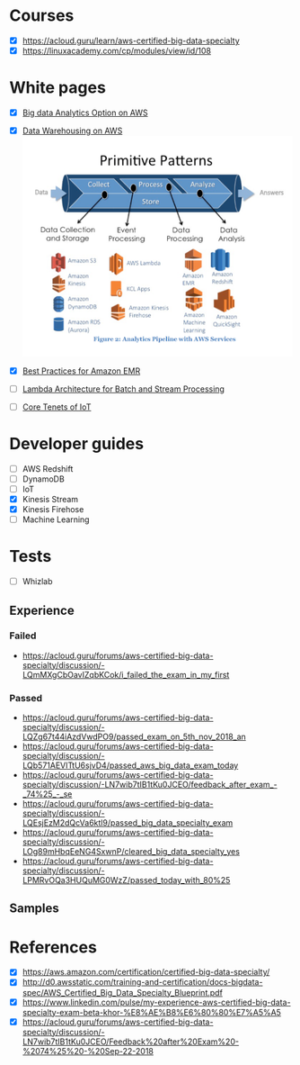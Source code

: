 # Courses
- [x] https://acloud.guru/learn/aws-certified-big-data-specialty
- [x] https://linuxacademy.com/cp/modules/view/id/108

# White pages
- [x] [Big data Analytics Option on AWS](https://d1.awsstatic.com/whitepapers/Big_Data_Analytics_Options_on_AWS.pdf)

- [x] [Data Warehousing on AWS](https://d1.awsstatic.com/whitepapers/enterprise-data-warehousing-on-aws.pdf)
![analysis pipeline](images/readme/analysis_pipeline.PNG)

- [x] [Best Practices for Amazon EMR](https://d0.awsstatic.com/whitepapers/aws-amazon-emr-best-practices.pdf)

- [ ] [Lambda Architecture for Batch and Stream Processing](https://d1.awsstatic.com/whitepapers/lambda-architecure-on-for-batch-aws.pdf)

- [ ] [Core Tenets of IoT](https://d1.awsstatic.com/whitepapers/core-tenets-of-iot1.pdf)

# Developer guides 
- [ ] AWS Redshift
- [ ] DynamoDB
- [ ] IoT
- [x] Kinesis Stream
- [x] Kinesis Firehose
- [ ] Machine Learning 

# Tests
- [ ] Whizlab

## Experience
### Failed
* https://acloud.guru/forums/aws-certified-big-data-specialty/discussion/-LQmMXgCbOavIZqbKCok/i_failed_the_exam_in_my_first


### Passed
* https://acloud.guru/forums/aws-certified-big-data-specialty/discussion/-LQZg67t44iAzdVwdPO9/passed_exam_on_5th_nov_2018_an
* https://acloud.guru/forums/aws-certified-big-data-specialty/discussion/-LQb571AEVITtU6sjvD4/passed_aws_big_data_exam_today
* https://acloud.guru/forums/aws-certified-big-data-specialty/discussion/-LN7wib7tIB1tKu0JCEO/feedback_after_exam_-_74%25_-_se
* https://acloud.guru/forums/aws-certified-big-data-specialty/discussion/-LQEsjEzM2dQcVa6ktl9/passed_big_data_specialty_exam
* https://acloud.guru/forums/aws-certified-big-data-specialty/discussion/-LOg89mHbqEeNG4SxwnP/cleared_big_data_specialty_yes
* https://acloud.guru/forums/aws-certified-big-data-specialty/discussion/-LPMRvOQa3HUQuMG0WzZ/passed_today_with_80%25

## Samples


# References
- [x] https://aws.amazon.com/certification/certified-big-data-specialty/
- [x] http://d0.awsstatic.com/training-and-certification/docs-bigdata-spec/AWS_Certified_Big_Data_Specialty_Blueprint.pdf
- [x] https://www.linkedin.com/pulse/my-experience-aws-certified-big-data-specialty-exam-beta-khor-%E8%AE%B8%E6%80%80%E7%A5%A5
- [x] https://acloud.guru/forums/aws-certified-big-data-specialty/discussion/-LN7wib7tIB1tKu0JCEO/Feedback%20after%20Exam%20-%2074%25%20-%20Sep-22-2018
